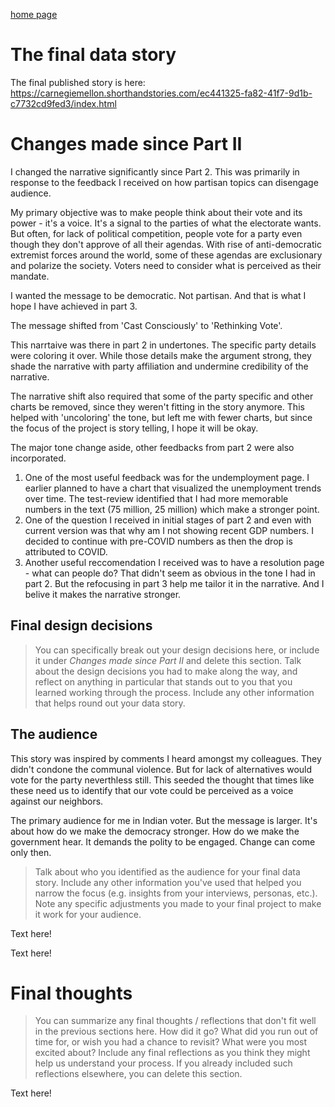 [home page](https://gsam95.github.io/Data-Stories/) 

# The final data story
The final published story is here: https://carnegiemellon.shorthandstories.com/ec441325-fa82-41f7-9d1b-c7732cd9fed3/index.html


# Changes made since Part II
I changed the narrative significantly since Part 2. This was primarily in response to the feedback I received on how partisan topics can disengage audience. 

My primary objective was to make people think about their vote and its power - it's a voice. It's a signal to the parties of what the electorate wants. But often, for lack of political competition, people vote for a party even though they don't approve of all their agendas. With rise of anti-democratic extremist forces around the world, some of these agendas are exclusionary and polarize the society. Voters need to consider what is perceived as their mandate.

I wanted the message to be democratic. Not partisan. And that is what I hope I have achieved in part 3.

The message shifted from 'Cast Consciously' to 'Rethinking Vote'.

This narrtaive was there in part 2 in undertones. The specific party details were coloring it over. While those details make the argument strong, they shade the narrative with party affiliation and undermine credibility of the narrative. 

The narrative shift also required that some of the party specific and other charts be removed, since they weren't fitting in the story anymore. This helped with 'uncoloring' the tone, but left me with fewer charts, but since the focus of the project is story telling, I hope it will be okay.

The major tone change aside, other feedbacks from part 2 were also incorporated.

1. One of the most useful feedback was for the undemployment page. I earlier planned to have a chart that visualized the unemployment trends over time. The test-review identified that I had more memorable numbers in the text (75 million, 25 million) which make a stronger point.
2. One of the question I received in initial stages of part 2 and even with current version was that why am I not showing recent GDP numbers. I decided to continue with pre-COVID numbers as then the drop is attributed to COVID.
3. Another useful reccomendation I received was to have a resolution page - what can people do? That didn't seem as obvious in the tone I had in part 2. But the refocusing in part 3 help me tailor it in the narrative. And I belive it makes the narrative stronger.

   

## Final design decisions
> You can specifically break out your design decisions here, or include it under *Changes made since Part II* and delete this section. Talk about the design decisions you had to make along the way, and reflect on anything in particular that stands out to you that you learned working through the process.  Include any other information that helps round out your data story. 
   
## The audience
This story was inspired by comments I heard amongst my colleagues. They didn't condone the communal violence. But for lack of alternatives would vote for the party neverthless still. This seeded the thought that times like these need us to identify that our vote could be perceived as a voice against our neighbors.

The primary audience for me in Indian voter. But the message is larger. It's about how do we make the democracy stronger. How do we make the government hear. It demands the polity to be engaged. Change can come only then.


> Talk about who you identified as the audience for your final data story.  Include any other information you've used that helped you narrow the focus (e.g. insights from your interviews, personas, etc.).  Note any specific adjustments you made to your final project to make it work for your audience.

Text here!



Text here!


# Final thoughts
> You can summarize any final thoughts / reflections that don't fit well in the previous sections here.  How did it go?  What did you run out of time for, or wish you had a chance to revisit?  What were you most excited about?  Include any final reflections as you think they might help us understand your process.  If you already included such reflections elsewhere, you can delete this section. 

Text here!
